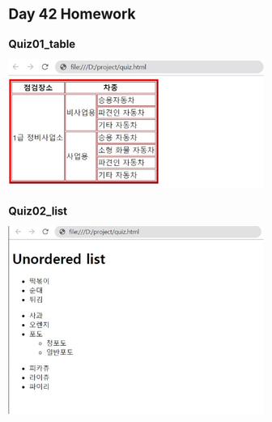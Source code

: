 # Day 42 Homework

## Quiz01_table
![quiz01](../img/day42_1.jpg)

## Quiz02_list
![quiz02](../img/day42_2.jpg)